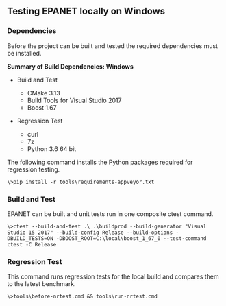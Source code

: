 <!---
   Testing.md

   Created: Sept 4, 2019
   Updated: Sept 5, 2019

   Author: Michael E. Tryby
           US EPA - ORD/NRMRL
--->

## Testing EPANET locally on Windows


### Dependencies

Before the project can be built and tested the required dependencies must be installed.

**Summary of Build Dependencies: Windows**

  - Build and Test
      - CMake 3.13
      - Build Tools for Visual Studio 2017
      - Boost 1.67

  - Regression Test
      - curl
      - 7z
      - Python 3.6 64 bit


The following command installs the Python packages required for regression testing.
```
\>pip install -r tools\requirements-appveyor.txt
```


### Build and Test

EPANET can be built and unit tests run in one composite ctest command.
```
\>ctest --build-and-test .\ .\buildprod --build-generator "Visual Studio 15 2017" --build-config Release --build-options -DBUILD_TESTS=ON -DBOOST_ROOT=C:\local\boost_1_67_0 --test-command ctest -C Release
```


### Regression Test

This command runs regression tests for the local build and compares them to the latest benchmark.
```
\>tools\before-nrtest.cmd && tools\run-nrtest.cmd
```
